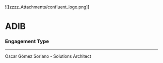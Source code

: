 ![[zzzz_Attachments/confluent_logo.png]]


# ADIB

### Engagement Type

---
  
Oscar Gómez Soriano - Solutions Architect  
